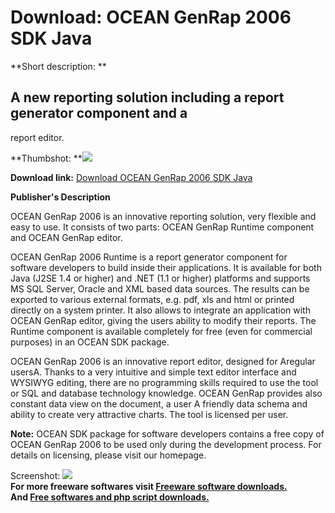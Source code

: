 # Download: OCEAN GenRap 2006 SDK Java

**Short description: **

## A new reporting solution including a report generator component and a
report editor.

  
**Thumbshot: **![](http://www.freewarefiles.com/screenshot/oceangenrap_md.gif)   
  
**Download link:** [Download OCEAN GenRap 2006 SDK Java](http://freesoftwares.boysofts.com/OCEAN-GenRap-SDK-Java_program_18049.html)  
  

**Publisher's Description**  
  

OCEAN GenRap 2006 is an innovative reporting solution, very flexible and easy
to use. It consists of two parts: OCEAN GenRap Runtime component and OCEAN
GenRap editor.  
  
OCEAN GenRap 2006 Runtime is a report generator component for software
developers to build inside their applications. It is available for both Java
(J2SE 1.4 or higher) and .NET (1.1 or higher) platforms and supports MS SQL
Server, Oracle and XML based data sources. The results can be exported to
various external formats, e.g. pdf, xls and html or printed directly on a
system printer. It also allows to integrate an application with OCEAN GenRap
editor, giving the users ability to modify their reports. The Runtime
component is available completely for free (even for commercial purposes) in
an OCEAN SDK package.  
  
OCEAN GenRap 2006 is an innovative report editor, designed for Aregular
usersA. Thanks to a very intuitive and simple text editor interface and
WYSIWYG editing, there are no programming skills required to use the tool or
SQL and database technology knowledge. OCEAN GenRap provides also constant
data view on the document, a user A friendly data schema and ability to create
very attractive charts. The tool is licensed per user.  
  
**Note:** OCEAN SDK package for software developers contains a free copy of OCEAN GenRap 2006 to be used only during the development process. For details on licensing, please visit our homepage. 

  
  
Screenshot: ![](http://www.freewarefiles.com/screenshot/oceangenrap.gif)  
**For more freeware softwares visit [Freeware software downloads.](http://freesoftwares.boysofts.com/)**   
**And [Free softwares and php script downloads.](http://www.boysofts.com/)**

